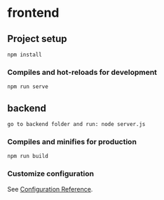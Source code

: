# frontend

## Project setup
```
npm install
```

### Compiles and hot-reloads for development
```
npm run serve
```

## backend

```
go to backend folder and run: node server.js
```
### Compiles and minifies for production
```
npm run build
```

### Customize configuration
See [Configuration Reference](https://cli.vuejs.org/config/).
